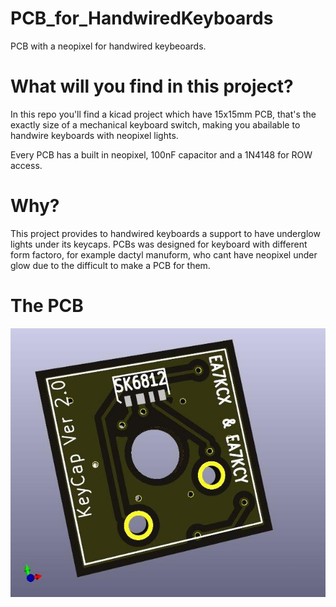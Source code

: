 # PCB_for_HandwiredKeyboards
PCB with a neopixel for handwired keybeoards.

# What will you find in this project?
In this repo you'll find a kicad project which have 15x15mm PCB, that's the exactly size of a mechanical keyboard switch, making you abailable to handwire keyboards with neopixel lights.

Every PCB has a built in neopixel, 100nF capacitor and a 1N4148 for ROW access.

# Why?

This project provides to handwired keyboards a support to have underglow lights under its keycaps.
PCBs was designed for keyboard with different form factoro, for example dactyl manuform, who cant have neopixel under glow 
due to the difficult to make a PCB for them.

# The PCB 

![Front](https://github.com/PitBarber/PCB_for_HandwiredKeyboards/blob/main/images/Front_PCB.jpg)
